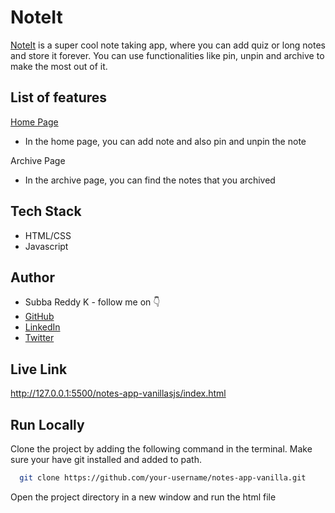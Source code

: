 
# NoteIt

[NoteIt](http://127.0.0.1:5500/notes-app-vanillasjs/index.html) is a super cool note taking app, where you can add quiz or long notes and store it forever. You can use functionalities like pin, unpin and archive to make the most out of it.


## List of features
[Home Page](http://127.0.0.1:5500/notes-app-vanillasjs/index.html)
- In the home page, you can add note and also pin and unpin the note

Archive Page
- In the archive page, you can find the notes that you archived

## Tech Stack

- HTML/CSS
- Javascript


## Author

-   Subba Reddy K - follow me on 👇
-   [GitHub](https://github.com/subbareeddy)
-   [LinkedIn](https://www.linkedin.com/in/subbareddy-k-858468325/)
-   [Twitter](https://x.com/subbareddyk088)


## Live Link

http://127.0.0.1:5500/notes-app-vanillasjs/index.html


## Run Locally

Clone the project by adding the following command in the terminal.
Make sure your have git installed and added to path.

```bash
  git clone https://github.com/your-username/notes-app-vanilla.git
```

Open the project directory in a new window and run the html file

